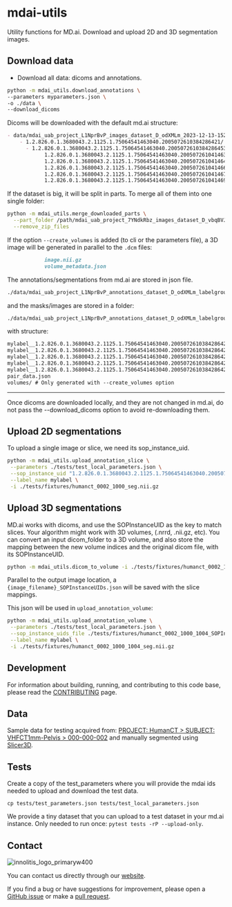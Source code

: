 # mdai-utils

Utility functions for MD.ai. Download and upload 2D and 3D segmentation images.

## Download data

- Download all data: dicoms and annotations.

```bash
python -m mdai_utils.download_annotations \
--parameters myparameters.json \
-o ./data \
--download_dicoms
```

Dicoms will be downloaded with the default md.ai structure:

```md
- data/mdai_uab_project_L1NprBvP_images_dataset_D_odXMLm_2023-12-13-152228/
    - 1.2.826.0.1.3680043.2.1125.1.75064541463040.2005072610384286421/
      - 1.2.826.0.1.3680043.2.1125.1.75064541463040.2005072610384286453/
            1.2.826.0.1.3680043.2.1125.1.75064541463040.2005072610414630768.dcm
            1.2.826.0.1.3680043.2.1125.1.75064541463040.2005072610414645741.dcm
            1.2.826.0.1.3680043.2.1125.1.75064541463040.2005072610414662833.dcm
            1.2.826.0.1.3680043.2.1125.1.75064541463040.2005072610414677861.dcm
            1.2.826.0.1.3680043.2.1125.1.75064541463040.2005072610414694890.dcm
```

If the dataset is big, it will be split in parts. To merge all of them into one single folder:

```bash
python -m mdai_utils.merge_downloaded_parts \
  --part_folder /path/mdai_uab_project_7YNdkRbz_images_dataset_D_vbqBVJ_2023-12-05-204930_part3of3 \
  --remove_zip_files
```

If the option `--create_volumes` is added (to cli or the parameters file), a 3D
image will be generated in parallel to the `.dcm` files:

```md
            image.nii.gz
            volume_metadata.json
```

The annotations/segmentations from md.ai are stored in json file.

```md
./data/mdai_uab_project_L1NprBvP_annotations_dataset_D_odXMLm_labelgroup_G_2Jy2yZ_2023-12-13-152213.json
```
and the masks/images are stored in a folder:

```md
./data/mdai_uab_project_L1NprBvP_annotations_dataset_D_odXMLm_labelgroup_G_2Jy2yZ_2023-12-13-152213_segmentations_2023-12-14-114011/
```

with structure:

```md
mylabel__1.2.826.0.1.3680043.2.1125.1.75064541463040.2005072610384286421__1.2.826.0.1.3680043.2.1125.1.75064541463040.2005072610384286453__1.2.826.0.1.3680043.2.1125.1.75064541463040.2005072610414630768.nii.gz
mylabel__1.2.826.0.1.3680043.2.1125.1.75064541463040.2005072610384286421__1.2.826.0.1.3680043.2.1125.1.75064541463040.2005072610384286453__1.2.826.0.1.3680043.2.1125.1.75064541463040.2005072610414645741.nii.gz
mylabel__1.2.826.0.1.3680043.2.1125.1.75064541463040.2005072610384286421__1.2.826.0.1.3680043.2.1125.1.75064541463040.2005072610384286453__1.2.826.0.1.3680043.2.1125.1.75064541463040.2005072610414662833.nii.gz
mylabel__1.2.826.0.1.3680043.2.1125.1.75064541463040.2005072610384286421__1.2.826.0.1.3680043.2.1125.1.75064541463040.2005072610384286453__1.2.826.0.1.3680043.2.1125.1.75064541463040.2005072610414677861.nii.gz
mylabel__1.2.826.0.1.3680043.2.1125.1.75064541463040.2005072610384286421__1.2.826.0.1.3680043.2.1125.1.75064541463040.2005072610384286453__1.2.826.0.1.3680043.2.1125.1.75064541463040.2005072610414694890.nii.gz
pair_data.json
volumes/ # Only generated with --create_volumes option
```

---

Once dicoms are downloaded locally, and they are not changed in md.ai, do not
pass the --download_dicoms option to avoid re-downloading them.

## Upload 2D segmentations

To upload a single image or slice, we need its sop_instance_uid.

```bash
python -m mdai_utils.upload_annotation_slice \
 --parameters ./tests/test_local_parameters.json \
 --sop_instance_uid "1.2.826.0.1.3680043.2.1125.1.75064541463040.2005072610414630768" \
 --label_name mylabel \
 -i ./tests/fixtures/humanct_0002_1000_seg.nii.gz
```

## Upload 3D segmentations

MD.ai works with dicoms, and use the SOPInstanceUID as the key to match slices.
Your algorithm might work with 3D volumes, (.nrrd, .nii.gz, etc). You can convert
an input dicom_folder to a 3D volume, and also store the mapping between the new
volume indices and the original dicom file, with its SOPInstanceUID.

```bash
python -m mdai_utils.dicom_to_volume -i ./tests/fixtures/humanct_0002_1000_1004 -o /tmp/humanct_0002_1000_1004.nrrd
```

Parallel to the output image location, a `{image_filename}_SOPInstanceUIDs.json`
will be saved with the slice mappings.

This json will be used in `upload_annotation_volume`:

```bash
python -m mdai_utils.upload_annotation_volume \
 --parameters ./tests/test_local_parameters.json \
 --sop_instance_uids_file ./tests/fixtures/humanct_0002_1000_1004_SOPInstanceUIDs.json \
 --label_name mylabel \
 -i ./tests/fixtures/humanct_0002_1000_1004_seg.nii.gz
```

## Development

For information about building, running, and contributing to this code base,
please read the [CONTRIBUTING](CONTRIBUTING.md) page.

## Data

Sample data for testing acquired from:
[PROJECT: HumanCT  >  SUBJECT: VHFCT1mm-Pelvis  >  000-000-002](https://central.xnat.org/app/action/DisplayItemAction/search_element/xnat%3ActSessionData/search_field/xnat%3ActSessionData.ID/search_value/CENTRAL04_E04384/popup/false/project/HumanCT)
and manually segmented using [Slicer3D](https://www.slicer.org/).

## Tests

Create a copy of the test_parameters where you will provide the mdai ids needed
to upload and download the test data.

`cp tests/test_parameters.json tests/test_local_parameters.json`

We provide a tiny dataset that you can upload to a test dataset in your md.ai
instance. Only needed to run once: `pytest tests -rP --upload-only`.


## Contact

![innolitis_logo_primaryw400](https://github.com/innolitics/mdai-utils/assets/3021667/6f9e269f-f96e-4b27-90c5-8fb48da70901)

You can contact us directly through our [website][contact_link].

If you find a bug or have suggestions for improvement, please open a
[GitHub issue][issue_link] or make a [pull request][pr_link].

[contact_link]: https://innolitics.com/about/contact/
[issue_link]: https://github.com/innolitics/mdai_utils/issues/new/choose
[pr_link]: https://github.com/innolitics/mdai_utils/pulls
